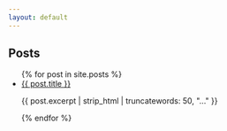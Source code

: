 ```yaml
---
layout: default
---
```


## Posts

<ul>
{% for post in site.posts %}
  <li>
    <a href="{{ post.url }}">{{ post.title }}</a>
    <p>{{ post.excerpt | strip_html | truncatewords: 50, "..." }}</p>
  </li>
{% endfor %}
</ul>
